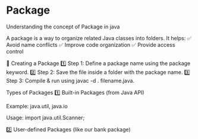 # Package
Understanding the concept of Package in java 


A package is a way to organize related Java classes into folders. It helps: ✅ Avoid name conflicts
✅ Improve code organization
✅ Provide access control

🔹 Creating a Package
1️⃣ Step 1: Define a package name using the package keyword.
2️⃣ Step 2: Save the file inside a folder with the package name.
3️⃣ Step 3: Compile & run using javac -d . filename.java.


Types of Packages
1️⃣ Built-in Packages (from Java API)

Example: java.util, java.io

Usage: import java.util.Scanner;

2️⃣ User-defined Packages (like our bank package)
